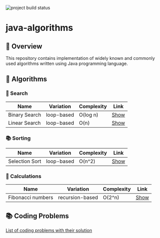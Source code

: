 ![project build status](https://github.com/anverbogatov/java-algorithms/actions/workflows/maven.yml/badge.svg)

# java-algorithms

## 🦅 Overview
This repository contains implementation of widely known and commonly used algorithms written using Java programming language.

## 📒 Algorithms

### 🔎 Search
| Name | Variation| Complexity | Link |
|------|----------|------------|------|
| Binary Search | loop-based | O(log n) | [Show](https://github.com/anverbogatov/java-algorithms/blob/3cdac6ad6f99c53ec0e109dacce00eecb51fc66f/src/main/java/com/anverbogatov/algorithms/search/BinarySearch.java#L19) |
| Linear Search | loop-based | O(n) | [Show](https://github.com/anverbogatov/java-algorithms/blob/96c7bb928b065db346888ac8096cebf6b9067844/src/main/java/com/anverbogatov/algorithms/search/LinearSearch.java#L18) |

### 📚 Sorting
| Name | Variation| Complexity | Link |
|------|----------|------------|------|
| Selection Sort | loop-based | O(n^2) | [Show](https://github.com/anverbogatov/java-algorithms/blob/c6cd455f493a1d85b63994d59b68d0e824cc903b/src/main/java/com/anverbogatov/algorithms/sorting/SelectionSort.java#L11) |

### 🧮 Calculations
| Name | Variation| Complexity | Link |
|------|----------|------------|------|
| Fibonacci numbers | recursion-based | O(2^n) | [Show](https://github.com/anverbogatov/java-algorithms/blob/04a46c302c9c49bfdeb4572c5623651ae88059a8/src/main/java/com/anverbogatov/algorithms/calculations/FibonacciNumbers.java#L13) |

## 📚 Coding Problems
[List of coding problems with their solution](https://github.com/anverbogatov/java-algorithms/tree/main/src/main/java/com/anverbogatov/algorithms/tasks)
